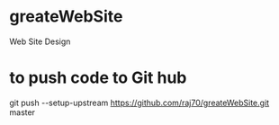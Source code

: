 # greateWebSite
Web Site Design


# to push code to Git hub
git push --setup-upstream https://github.com/raj70/greateWebSite.git master

